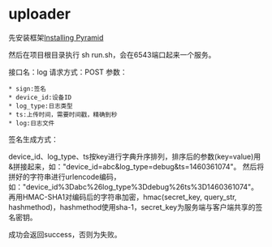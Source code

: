 # uploader

先安装框架<a href='http://docs.pylonsproject.org/projects/pyramid/en/latest/narr/install.html'>Installing Pyramid</a>

然后在项目根目录执行 sh run.sh，会在6543端口起来一个服务。

接口名：log
请求方式：POST
参数：

    * sign:签名
    * device_id:设备ID
    * log_type:日志类型
    * ts:上传时间，需要时间戳，精确到秒
    * log:日志文件

签名生成方式：

device_id、log_type、ts按key进行字典升序排列，排序后的参数(key=value)用&拼接起来，如："device_id=abc&log_type=debug&ts=1460361074"。
然后将拼好的字符串进行urlencode编码，如："device_id%3Dabc%26log_type%3Ddebug%26ts%3D1460361074"。
再用HMAC-SHA1对编码后的字符串加密，hmac(secret_key, query_str, hashmethod)，hashmethod使用sha-1，secret_key为服务端与客户端共享的签名密钥。

成功会返回success，否则为失败。

